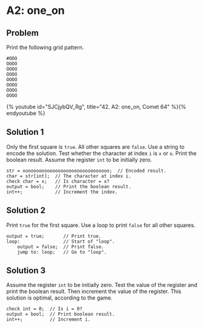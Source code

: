 # A2: one_on

## Problem

Print the following grid pattern.

```
#OOO
OOOO
OOOO
OOOO
OOOO
OOOO
OOOO
OOOO
```

{% youtube id="SJCjybQV_Rg", title="42. A2: one_on, Comet 64" %}{% endyoutube %}

## Solution 1

Only the first square is `true`. All other squares are `false`. Use a string to
encode the solution. Test whether the character at index `i` is `x` or `o`.
Print the boolean result. Assume the register `int` to be initially zero.

```
str = xooooooooooooooooooooooooooooooo;  // Encoded result.
char = str[int];  // The character at index i.
check char = x;   // Is character = x?
output = bool;    // Print the boolean result.
int++;            // Increment the index.
```

## Solution 2

Print `true` for the first square. Use a loop to print `false` for all other
squares.

```
output = true;       // Print true.
loop:                // Start of "loop".
    output = false;  // Print false.
    jump to: loop;   // Go to "loop".
```

## Solution 3

Assume the register `int` to be initially zero. Test the value of the register
and print the boolean result. Then increment the value of the register. This
solution is optimal, according to the game.

```
check int = 0;  // Is i = 0?
output = bool;  // Print boolean result.
int++;          // Increment i.
```
